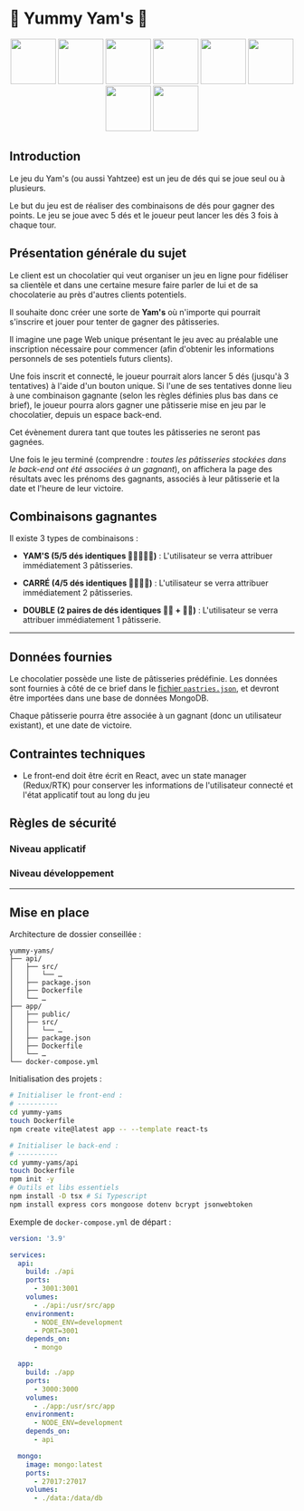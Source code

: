 # 🎲 Yummy Yam's 🎲

<p align="center">
  <img src="./pastries/images/brioche-pain-perdu.jpeg" width="80" />
  <img src="./pastries/images/cake-choco.jpeg" width="80" />
  <img src="./pastries/images/eclair.jpeg" width="80" />
  <img src="./pastries/images/banana-split.jpeg" width="80" />
  <img src="./pastries/images/fondant.jpeg" width="80" />
  <img src="./pastries/images/glaces-vanille.jpeg" width="80" />
  <img src="./pastries/images/cake-framboise.jpeg" width="80" />
  <img src="./pastries/images/tarte-poire.jpeg" width="80" />
</p>

## Introduction

Le jeu du Yam's (ou aussi Yahtzee) est un jeu de dés qui se joue seul ou à plusieurs.

Le but du jeu est de réaliser des combinaisons de dés pour gagner des points. Le jeu se joue avec 5 dés et le joueur peut lancer les dés 3 fois à chaque tour.

## Présentation générale du sujet

Le client est un chocolatier qui veut organiser un jeu en ligne pour fidéliser sa clientèle et dans une certaine mesure faire parler de lui et de sa chocolaterie au près d'autres clients potentiels.

Il souhaite donc créer une sorte de **Yam's** où n'importe qui pourrait s'inscrire et jouer pour tenter de gagner des pâtisseries.

Il imagine une page Web unique présentant le jeu avec au préalable une inscription nécessaire pour commencer (afin d'obtenir les informations personnels de ses potentiels futurs clients).

Une fois inscrit et connecté, le joueur pourrait alors lancer 5 dés (jusqu'à 3 tentatives) à l'aide d'un bouton unique. Si l'une de ses tentatives donne lieu à une combinaison gagnante (selon les règles définies plus bas dans ce brief), le joueur pourra alors gagner une pâtisserie mise en jeu par le chocolatier, depuis un espace back-end.

Cet évènement durera tant que toutes les pâtisseries ne seront pas gagnées.

Une fois le jeu terminé (comprendre : _toutes les pâtisseries stockées dans le back-end ont été associées à un gagnant_), on affichera la page des résultats avec les prénoms des gagnants, associés à leur pâtisserie et la date et l'heure de leur victoire.

## Combinaisons gagnantes

Il existe 3 types de combinaisons :

- **YAM'S (5/5 dés identiques 🎲🎲🎲🎲🎲)** : L'utilisateur se verra attribuer immédiatement 3 pâtisseries.

- **CARRÉ (4/5 dés identiques 🎲🎲🎲🎲)** : L'utilisateur se verra attribuer immédiatement 2 pâtisseries.

- **DOUBLE (2 paires de dés identiques 🎲🎲 + 🎲🎲)** : L'utilisateur se verra attribuer immédiatement 1 pâtisserie.

---

## Données fournies

Le chocolatier possède une liste de pâtisseries prédéfinie. Les données sont fournies à côté de ce brief dans le [fichier `pastries.json`](./pastries/pastries.json), et devront être importées dans une base de données MongoDB.

Chaque pâtisserie pourra être associée à un gagnant (donc un utilisateur existant), et une date de victoire.

## Contraintes techniques

<!-- - L'architecture du projet doit être Dockerisée (avec un fichier `docker-compose.yml` pour lancer le projet) -->
<!-- - Le back-end doit être écrit en Node.js avec Express, et fonctionner comme une API -->
- Le front-end doit être écrit en React, avec un state manager (Redux/RTK) pour conserver les informations de l'utilisateur connecté et l'état applicatif tout au long du jeu
<!-- - TypeScript doit être utilisé pour au moins le front-end ou le back-end (ou les deux) -->
<!-- - Les données doivent être stockées dans une base de données MongoDB, et manipulées avec Mongoose -->
<!-- - Les appels vers l'API doivent être sécurisés avec un système de token JWT -->
  <!-- - Un utilisateur qui se connecte doit donc recevoir un token JWT qu'il devra renvoyer à chaque requête pour prouver son identité. Ce token doit être stocké dans le local storage du navigateur, et dispose d'une durée de validité de 1h00 -->

## Règles de sécurité

### Niveau applicatif

<!-- - Le tirage des dés doit être effectué côté serveur (via un API call) pour éviter toute tentative de triche côté client -->
<!-- - Chaque compte utilisateur ne peut jouer que jusqu'à 3 fois. Après 3 tentatives, le joueur ne pourra plus jouer jusqu'à la fin de l'évènement. -->

### Niveau développement

<!-- - Les mots de passe des utilisateurs doivent être hachés avec une fonction de hachage comme `bcrypt` ou `argon2` avant d'être stockés dans la base de données -->
<!-- - Les tokens JWT doivent être signés avec une clé secrète et vérifiés à chaque requête pour éviter toute tentative de falsification -->
<!-- - Les informations sensibles (identifiants de connexion à la base, clés secrètes, etc.) ne doivent pas être exposées dans le code source et stockés dans un fichier `.env` -->

---

## Mise en place

Architecture de dossier conseillée :

```
yummy-yams/
├── api/
│   ├── src/
│   │   └── …
│   ├── package.json
│   ├── Dockerfile
│   └── …
├── app/
│   ├── public/
│   ├── src/
│   │   └── …
│   ├── package.json
│   ├── Dockerfile
│   └── …
└── docker-compose.yml
```

Initialisation des projets :

```bash
# Initialiser le front-end :
# ----------
cd yummy-yams
touch Dockerfile
npm create vite@latest app -- --template react-ts

# Initialiser le back-end :
# ----------
cd yummy-yams/api
touch Dockerfile
npm init -y
# Outils et libs essentiels
npm install -D tsx # Si Typescript
npm install express cors mongoose dotenv bcrypt jsonwebtoken
```

Exemple de `docker-compose.yml` de départ :

```yaml
version: '3.9'

services:
  api:
    build: ./api
    ports:
      - 3001:3001
    volumes:
      - ./api:/usr/src/app
    environment:
      - NODE_ENV=development
      - PORT=3001
    depends_on:
      - mongo

  app:
    build: ./app
    ports:
      - 3000:3000
    volumes:
      - ./app:/usr/src/app
    environment:
      - NODE_ENV=development
    depends_on:
      - api

  mongo:
    image: mongo:latest
    ports:
      - 27017:27017
    volumes:
      - ./data:/data/db
```